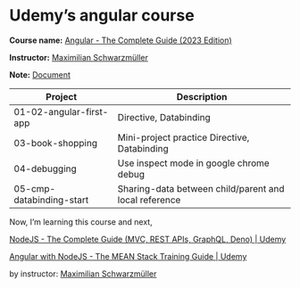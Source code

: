 # Udemy’s angular course

**Course name:** [Angular - The Complete Guide (2023 Edition)](https://www.udemy.com/course/the-complete-guide-to-angular-2/)

**Instructor:** [Maximilian Schwarzmüller](https://www.udemy.com/user/maximilian-schwarzmuller/)

**Note:** [Document](https://arpo-opsta-workshop.notion.site/AngularJS-4c8009059b70417d82a44024e9cd1716) 

| Project | Description |
| --- | --- |
| 01-02-angular-first-app | Directive, Databinding |
| 03-book-shopping | Mini-project practice Directive, Databinding |
| 04-debugging | Use inspect mode in google chrome debug |
| 05-cmp-databinding-start | Sharing-data between child/parent and local reference |

Now, I’m learning this course and next,

[NodeJS - The Complete Guide (MVC, REST APIs, GraphQL, Deno) | Udemy](https://www.udemy.com/course/nodejs-the-complete-guide/)

[Angular with NodeJS - The MEAN Stack Training Guide | Udemy](https://www.udemy.com/course/angular-2-and-nodejs-the-practical-guide/)

by instructor: [Maximilian Schwarzmüller](https://www.udemy.com/user/maximilian-schwarzmuller/)